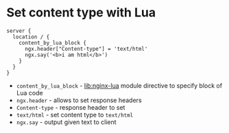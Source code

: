 # Set content type with Lua

```nginx
server {
  location / {
    content_by_lua_block {
      ngx.header["Content-type"] = 'text/html'
      ngx.say('<b>i am html</b>')
    }
  }
}
```

- `content_by_lua_block` - [lib:nginx-lua](/nginx-lua/how-to-install-nginx-lua-module-in-ubuntu-ubuntuversion) module directive to specify block of Lua code
- `ngx.header` - allows to set response headers
- `Content-type` - response header to set
- `text/html` - set content type to `text/html`
- `ngx.say` - output given text to client


